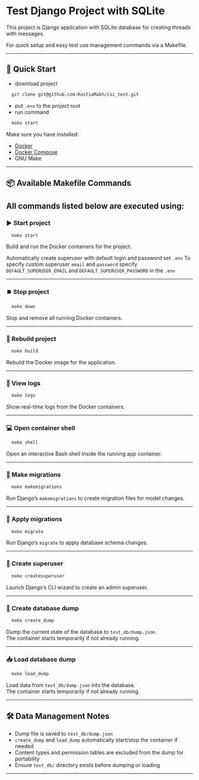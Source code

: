# Test Django Project with SQLite

This project is Django application with SQLite database  for creating threads with messages.

For quick setup and easy test use management commands via a Makefile.

---

## 🚀 Quick Start

- download project
```bash
  git clone git@github.com:KostiaMakh/isi_test.git
```
- put `.env` to the project root
- run command
```bash
  make start
```

Make sure you have installed:

- [Docker](https://docs.docker.com/get-docker/)
- [Docker Compose](https://docs.docker.com/compose/)
- GNU Make

---

## 📦 Available Makefile Commands

All commands listed below are executed using:
---

### ▶️ Start project

```bash
  make start
```
Build and run the Docker containers for the project.

Automatically create superuser with default login and password set `.env`
To specify custom superuser `email` and `password` specify `DEFAULT_SUPERUSER_EMAIL` and `DEFAULT_SUPERUSER_PASSWORD` in the `.env`

---

### ⏹️ Stop project

```bash
  make down
```
Stop and remove all running Docker containers.

---

### 🔁 Rebuild project

```bash
  make build
```
Rebuild the Docker image for the application.

---

### 📜 View logs

```bash
  make logs
```
Show real-time logs from the Docker containers.

---

### 💻 Open container shell

```bash
  make shell
```
Open an interactive Bash shell inside the running app container.

---

### 🧱 Make migrations

```bash
  make makemigrations
```
Run Django’s `makemigrations` to create migration files for model changes.

---

### 🧩 Apply migrations

```bash
  make migrate
```
Run Django’s `migrate` to apply database schema changes.

---

### 👤 Create superuser

```bash
  make createsuperuser
```
Launch Django’s CLI wizard to create an admin superuser.

---

### 💾 Create database dump

```bash
  make create_dump
```
Dump the current state of the database to `test_db/dump.json`.  
The container starts temporarily if not already running.

---

### 📥 Load database dump

```bash
  make load_dump
```
Load data from `test_db/dump.json` into the database.  
The container starts temporarily if not already running.

---

## 🛠 Data Management Notes

- Dump file is saved to `test_db/dump.json`
- `create_dump` and `load_dump` automatically start/stop the container if needed
- Content types and permission tables are excluded from the dump for portability
- Ensure `test_db/` directory exists before dumping or loading

---